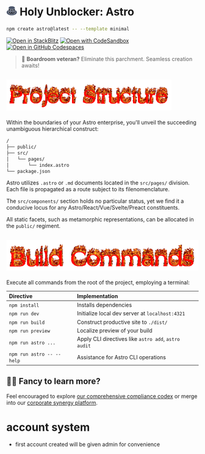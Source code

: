 # <img src="./src/icons/hat.svg" style="width: 1em"> Holy Unblocker: Astro

```sh
npm create astro@latest -- --template minimal
```

[![Open in StackBlitz](https://developer.stackblitz.com/img/open_in_stackblitz.svg)](https://stackblitz.com/github/withastro/astro/tree/latest/examples/minimal)
[![Open with CodeSandbox](https://assets.codesandbox.io/github/button-edit-lime.svg)](https://codesandbox.io/p/sandbox/github/withastro/astro/tree/latest/examples/minimal)
[![Open in GitHub Codespaces](https://github.com/codespaces/badge.svg)](https://codespaces.new/withastro/astro?devcontainer_path=.devcontainer/minimal/devcontainer.json)

> 🚀 **Boardroom veteran?** Eliminate this parchment. Seamless creation awaits!

## <img src="docs/struct.gif" alt="Project Structure" height="80px">

Within the boundaries of your Astro enterprise, you'll unveil the succeeding unambiguous hierarchical construct:

```text
/
├── public/
├── src/
│   └── pages/
│       └── index.astro
└── package.json
```

Astro utilizes `.astro` or `.md` documents located in the `src/pages/` division. Each file is propagated as a route subject to its filenomenclature.

The `src/components/` section holds no particular status, yet we find it a conducive locus for any Astro/React/Vue/Svelte/Preact constituents.

All static facets, such as metamorphic representations, can be allocated in the `public/` regiment.

## <img src="docs/cmds.gif" alt="Commands" height="80px">

Execute all commands from the root of the project, employing a terminal:

| Directive                 | Implementation                                       |
| :------------------------ | :--------------------------------------------------- |
| `npm install`             | Installs dependencies                                |
| `npm run dev`             | Initialize local dev server at `localhost:4321`      |
| `npm run build`           | Construct productive site to `./dist/`               |
| `npm run preview`         | Localize preview of your build                       |
| `npm run astro ...`       | Apply CLI directives like `astro add`, `astro audit` |
| `npm run astro -- --help` | Assistance for Astro CLI operations                  |

## 👨‍💼 Fancy to learn more?

Feel encouraged to explore [our comprehensive compliance codex](https://docs.titaniumnetwork.org) or merge into our [corporate synergy platform](https://discord.gg/JFDCJzFana).

# account system

- first account created will be given admin for convenience
